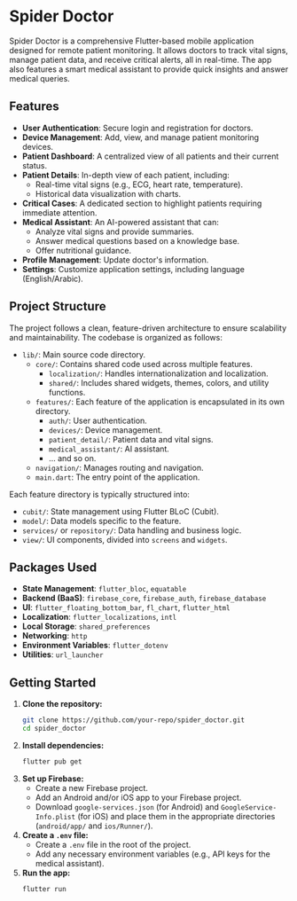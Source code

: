 # Spider Doctor

Spider Doctor is a comprehensive Flutter-based mobile application designed for remote patient monitoring. It allows doctors to track vital signs, manage patient data, and receive critical alerts, all in real-time. The app also features a smart medical assistant to provide quick insights and answer medical queries.

## Features

- **User Authentication**: Secure login and registration for doctors.
- **Device Management**: Add, view, and manage patient monitoring devices.
- **Patient Dashboard**: A centralized view of all patients and their current status.
- **Patient Details**: In-depth view of each patient, including:
  - Real-time vital signs (e.g., ECG, heart rate, temperature).
  - Historical data visualization with charts.
- **Critical Cases**: A dedicated section to highlight patients requiring immediate attention.
- **Medical Assistant**: An AI-powered assistant that can:
  - Analyze vital signs and provide summaries.
  - Answer medical questions based on a knowledge base.
  - Offer nutritional guidance.
- **Profile Management**: Update doctor's information.
- **Settings**: Customize application settings, including language (English/Arabic).

## Project Structure

The project follows a clean, feature-driven architecture to ensure scalability and maintainability. The codebase is organized as follows:

- `lib/`: Main source code directory.
  - `core/`: Contains shared code used across multiple features.
    - `localization/`: Handles internationalization and localization.
    - `shared/`: Includes shared widgets, themes, colors, and utility functions.
  - `features/`: Each feature of the application is encapsulated in its own directory.
    - `auth/`: User authentication.
    - `devices/`: Device management.
    - `patient_detail/`: Patient data and vital signs.
    - `medical_assistant/`: AI assistant.
    - ... and so on.
  - `navigation/`: Manages routing and navigation.
  - `main.dart`: The entry point of the application.

Each feature directory is typically structured into:

- `cubit/`: State management using Flutter BLoC (Cubit).
- `model/`: Data models specific to the feature.
- `services/` or `repository/`: Data handling and business logic.
- `view/`: UI components, divided into `screens` and `widgets`.

## Packages Used

- **State Management**: `flutter_bloc`, `equatable`
- **Backend (BaaS)**: `firebase_core`, `firebase_auth`, `firebase_database`
- **UI**: `flutter_floating_bottom_bar`, `fl_chart`, `flutter_html`
- **Localization**: `flutter_localizations`, `intl`
- **Local Storage**: `shared_preferences`
- **Networking**: `http`
- **Environment Variables**: `flutter_dotenv`
- **Utilities**: `url_launcher`

## Getting Started

1.  **Clone the repository:**
    ```bash
    git clone https://github.com/your-repo/spider_doctor.git
    cd spider_doctor
    ```
2.  **Install dependencies:**
    ```bash
    flutter pub get
    ```
3.  **Set up Firebase:**
    - Create a new Firebase project.
    - Add an Android and/or iOS app to your Firebase project.
    - Download `google-services.json` (for Android) and `GoogleService-Info.plist` (for iOS) and place them in the appropriate directories (`android/app/` and `ios/Runner/`).
4.  **Create a `.env` file:**
    - Create a `.env` file in the root of the project.
    - Add any necessary environment variables (e.g., API keys for the medical assistant).
5.  **Run the app:**
    ```bash
    flutter run
    ```
